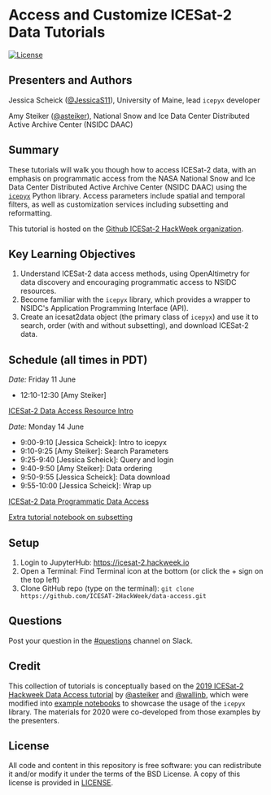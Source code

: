 # Access and Customize ICESat-2 Data Tutorials

[![License](https://img.shields.io/badge/License-BSD%203--Clause-blue.svg)](https://github.com/ICESAT-2HackWeek/data-access/blob/master/LICENSE)

## Presenters and Authors

Jessica Scheick ([@JessicaS11](https://github.com/JessicaS11)), University of Maine, lead `icepyx` developer

Amy Steiker ([@asteiker](https://github.com/asteiker)), National Snow and Ice Data Center Distributed Active Archive Center (NSIDC DAAC)


## Summary

These tutorials will walk you though how to access ICESat-2 data, with an emphasis on programmatic access from the NASA National Snow and Ice Data Center Distributed Active Archive Center (NSIDC DAAC) using the [`icepyx`](https://github.com/icesat2py/icepyx) Python library. Access parameters include spatial and temporal filters, as well as customization services including subsetting and reformatting.

This tutorial is hosted on the [Github ICESat-2 HackWeek organization](https://github.com/ICESAT-2HackWeek/data-access).


## Key Learning Objectives

1. Understand ICESat-2 data access methods, using OpenAltimetry for data discovery and encouraging programmatic access to NSIDC resources.
2. Become familiar with the `icepyx` library, which provides a wrapper to NSIDC's Application Programming Interface (API).
3. Create an icesat2data object (the primary class of `icepyx`) and use it to search, order (with and without subsetting), and download ICESat-2 data.


## Schedule (all times in PDT)

*Date:* Friday 11 June

- 12:10-12:30 [Amy Steiker]

[ICESat-2 Data Access Resource Intro](https://github.com/ICESAT-2HackWeek/data-access/blob/master/notebooks/ICESat-2_NSIDC_DAAC_Data_Resource_Intro.ipynb)

*Date:* Monday 14 June

- 9:00-9:10 [Jessica Scheick]: Intro to icepyx
- 9:10-9:25 [Amy Steiker]: Search Parameters
- 9:25-9:40 [Jessica Scheick]: Query and login
- 9:40-9:50 [Amy Steiker]: Data ordering
- 9:50-9:55 [Jessica Scheick]: Data download
- 9:55-10:00 [Jessica Scheick]: Wrap up

[ICESat-2 Data Programmatic Data Access](https://github.com/ICESAT-2HackWeek/data-access/blob/master/notebooks/ICESat-2_NSIDC-DAAC_DataAccess.ipynb)

[Extra tutorial notebook on subsetting](https://github.com/ICESAT-2HackWeek/data-access/blob/master/notebooks/ICESat-2_NSIDC_DataAccess2_Subsetting.ipynb)


## Setup
1. Login to JupyterHub:
    https://icesat-2.hackweek.io
2. Open a Terminal:
    Find Terminal icon at the bottom (or click the + sign on the top left)
3. Clone GitHub repo (type on the terminal):
    `git clone https://github.com/ICESAT-2HackWeek/data-access.git`

## Questions

Post your question in the [#questions](https://icesat2hackweek.slack.com/archives/C014V14KA3G) channel on Slack.

## Credit

This collection of tutorials is conceptually based on the [2019 ICESat-2 Hackweek Data Access tutorial](https://github.com/ICESAT-2HackWeek/data-access/tree/v2019) by [@asteiker](https://github.com/asteiker) and [@wallinb](https://github.com/wallinb), which were modified into [example notebooks](https://github.com/icesat2py/icepyx/tree/master/doc/examples) to showcase the usage of the `icepyx` library. The materials for 2020 were co-developed from those examples by the presenters.

## License

All code and content in this repository is free software: you can redistribute it and/or modify it under the terms of the BSD License. A copy of this license is provided in [LICENSE](LICENSE).
